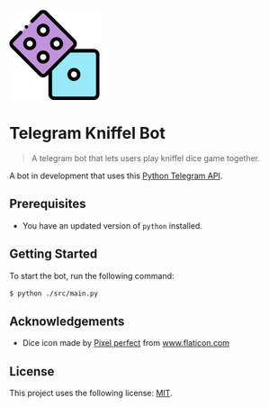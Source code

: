 <p align="left">
   <img src=".github/logo.svg" width="160"/>
</p>

# Telegram Kniffel Bot

> A telegram bot that lets users play kniffel dice game together.

A bot in development that uses this [Python Telegram API](https://github.com/python-telegram-bot/python-telegram-bot).

## Prerequisites

* You have an updated version of `python` installed.

## Getting Started

To start the bot, run the following command:

```bash
$ python ./src/main.py
```

## Acknowledgements

* Dice icon made by [Pixel perfect](https://www.flaticon.com/authors/pixel-perfect) from www.flaticon.com

## License

This project uses the following license: [MIT](https://github.com/Davidsksilva/drone-network-dashboard/blob/master/LICENSE.md).

